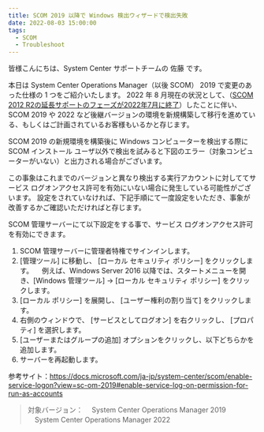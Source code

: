 ```yaml
---
title: SCOM 2019 以降で Windows 検出ウィザードで検出失敗
date: 2022-08-03 15:00:00
tags:
  - SCOM
  - Troubleshoot
---
```


<!-- more -->
皆様こんにちは、System Center サポートチームの 佐藤 です。

本日は System Center Operations Manager（以後 SCOM）  2019 で変更のあった仕様の 1 つをご紹介いたします。
2022 年 8 月現在の状況として、（[SCOM 2012 R2の延長サポートのフェーズが2022年7月に終了](https://docs.microsoft.com/ja-jp/lifecycle/products/microsoft-system-center-2012-r2-operations-manager)）したことに伴い、SCOM 2019 や 2022 など後継バージョンの環境を新規構築して移行を進めている、もしくはご計画されているお客様もいるかと存じます。

SCOM 2019 の新規環境を構築後に Windows コンピューターを検出する際に SCOM インストール ユーザ以外で検出を試みると下図のエラー（対象コンピューターがいない）と出力される場合がございます。


この事象はこれまでのバージョンと異なり検出する実行アカウントに対しててサービス ログオンアクセス許可を有効にいない場合に発生している可能性がございます。
設定をされていなければ、下記手順にて一度設定をいただき、事象が改善するかご確認いただければと存じます。

SCOM 管理サーバーにて以下設定をする事で、サービス ログオンアクセス許可を有効にできます。
1. SCOM 管理サーバーに管理者特権でサインインします。
2. [管理ツール] に移動し、 [ローカル セキュリティ ポリシー] をクリックします。
　例えば、Windows Server 2016 以降では、スタートメニューを開き、[Windows 管理ツール] -> [ローカル セキュリティ ポリシー] をクリックします。
3. [ローカル ポリシー] を展開し、 [ユーザー権利の割り当て] をクリックします。
4. 右側のウィンドウで、 [サービスとしてログオン] を右クリックし、 [プロパティ] を選択します。
5. [ユーザーまたはグループの追加] オプションをクリックし、以下どちらかを追加します。
6. サーバーを再起動します。

参考サイト：https://docs.microsoft.com/ja-jp/system-center/scom/enable-service-logon?view=sc-om-2019#enable-service-log-on-permission-for-run-as-accounts



> 対象バージョン：
>　System Center Operations Manager 2019
>　System Center Operations Manager 2022